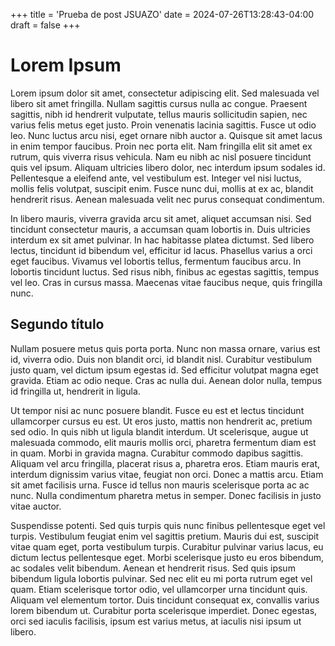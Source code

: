 +++
title = 'Prueba de post JSUAZO'
date = 2024-07-26T13:28:43-04:00
draft = false
+++

# Lorem Ipsum

Lorem ipsum dolor sit amet, consectetur adipiscing elit. Sed malesuada vel libero sit amet fringilla. Nullam sagittis cursus nulla ac congue. Praesent sagittis, nibh id hendrerit vulputate, tellus mauris sollicitudin sapien, nec varius felis metus eget justo. Proin venenatis lacinia sagittis. Fusce ut odio leo. Nunc luctus arcu nisi, eget ornare nibh auctor a. Quisque sit amet lacus in enim tempor faucibus. Proin nec porta elit. Nam fringilla elit sit amet ex rutrum, quis viverra risus vehicula. Nam eu nibh ac nisl posuere tincidunt quis vel ipsum. Aliquam ultricies libero dolor, nec interdum ipsum sodales id. Pellentesque a eleifend ante, vel vestibulum est. Integer vel nisi luctus, mollis felis volutpat, suscipit enim. Fusce nunc dui, mollis at ex ac, blandit hendrerit risus. Aenean malesuada velit nec purus consequat condimentum.

In libero mauris, viverra gravida arcu sit amet, aliquet accumsan nisi. Sed tincidunt consectetur mauris, a accumsan quam lobortis in. Duis ultricies interdum ex sit amet pulvinar. In hac habitasse platea dictumst. Sed libero lectus, tincidunt id bibendum vel, efficitur id lacus. Phasellus varius a orci eget faucibus. Vivamus vel lobortis tellus, fermentum faucibus arcu. In lobortis tincidunt luctus. Sed risus nibh, finibus ac egestas sagittis, tempus vel leo. Cras in cursus massa. Maecenas vitae faucibus neque, quis fringilla nunc.

## Segundo título

Nullam posuere metus quis porta porta. Nunc non massa ornare, varius est id, viverra odio. Duis non blandit orci, id blandit nisl. Curabitur vestibulum justo quam, vel dictum ipsum egestas id. Sed efficitur volutpat magna eget gravida. Etiam ac odio neque. Cras ac nulla dui. Aenean dolor nulla, tempus id fringilla ut, hendrerit in ligula.

Ut tempor nisi ac nunc posuere blandit. Fusce eu est et lectus tincidunt ullamcorper cursus eu est. Ut eros justo, mattis non hendrerit ac, pretium sed odio. In quis nibh ut ligula blandit interdum. Ut scelerisque, augue ut malesuada commodo, elit mauris mollis orci, pharetra fermentum diam est in quam. Morbi in gravida magna. Curabitur commodo dapibus sagittis. Aliquam vel arcu fringilla, placerat risus a, pharetra eros. Etiam mauris erat, interdum dignissim varius vitae, feugiat non orci. Donec a mattis arcu. Etiam sit amet facilisis urna. Fusce id tellus non mauris scelerisque porta ac ac nunc. Nulla condimentum pharetra metus in semper. Donec facilisis in justo vitae auctor.

Suspendisse potenti. Sed quis turpis quis nunc finibus pellentesque eget vel turpis. Vestibulum feugiat enim vel sagittis pretium. Mauris dui est, suscipit vitae quam eget, porta vestibulum turpis. Curabitur pulvinar varius lacus, eu dictum lectus pellentesque eget. Morbi scelerisque justo eu eros bibendum, ac sodales velit bibendum. Aenean et hendrerit risus. Sed quis ipsum bibendum ligula lobortis pulvinar. Sed nec elit eu mi porta rutrum eget vel quam. Etiam scelerisque tortor odio, vel ullamcorper urna tincidunt quis. Aliquam vel elementum tortor. Duis tincidunt consequat ex, convallis varius lorem bibendum ut. Curabitur porta scelerisque imperdiet. Donec egestas, orci sed iaculis facilisis, ipsum est varius metus, at iaculis nisi ipsum ut libero.